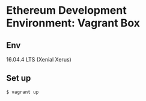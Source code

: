 # Ethereum Development Environment: Vagrant Box

## Env

16.04.4 LTS (Xenial Xerus)

## Set up
```
$ vagrant up
```

